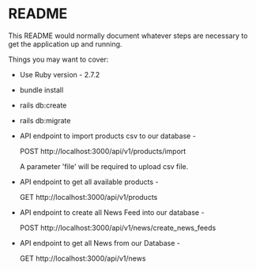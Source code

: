 # README

This README would normally document whatever steps are necessary to get the
application up and running.

Things you may want to cover:

* Use Ruby version - 2.7.2

* bundle install

* rails db:create

* rails db:migrate

* API endpoint to import products csv to our database -
  
  POST http://localhost:3000/api/v1/products/import

  A parameter 'file' will be required to upload csv file.

* API endpoint to get all available products -

  GET http://localhost:3000/api/v1/products

* API endpoint to create all News Feed into our database -

  POST http://localhost:3000/api/v1/news/create_news_feeds

* API endpoint to get all News from our Database -

  GET http://localhost:3000/api/v1/news
